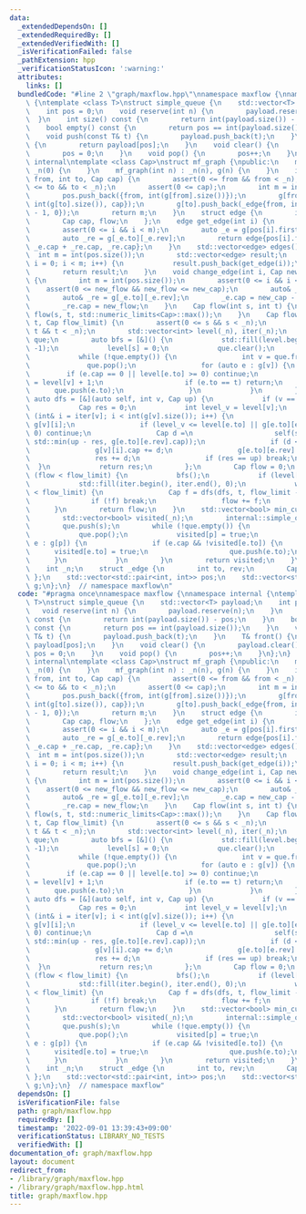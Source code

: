 ```yaml
---
data:
  _extendedDependsOn: []
  _extendedRequiredBy: []
  _extendedVerifiedWith: []
  _isVerificationFailed: false
  _pathExtension: hpp
  _verificationStatusIcon: ':warning:'
  attributes:
    links: []
  bundledCode: "#line 2 \"graph/maxflow.hpp\"\nnamespace maxflow {\nnamespace internal\
    \ {\ntemplate <class T>\nstruct simple_queue {\n    std::vector<T> payload;\n\
    \    int pos = 0;\n    void reserve(int n) {\n        payload.reserve(n);\n  \
    \  }\n    int size() const {\n        return int(payload.size()) - pos;\n    }\n\
    \    bool empty() const {\n        return pos == int(payload.size());\n    }\n\
    \    void push(const T& t) {\n        payload.push_back(t);\n    }\n    T& front()\
    \ {\n        return payload[pos];\n    }\n    void clear() {\n        payload.clear();\n\
    \        pos = 0;\n    }\n    void pop() {\n        pos++;\n    }\n};\n}  // namespace\
    \ internal\ntemplate <class Cap>\nstruct mf_graph {\npublic:\n    mf_graph() :\
    \ _n(0) {\n    }\n    mf_graph(int n) : _n(n), g(n) {\n    }\n    int add_edge(int\
    \ from, int to, Cap cap) {\n        assert(0 <= from && from < _n);\n        assert(0\
    \ <= to && to < _n);\n        assert(0 <= cap);\n        int m = int(pos.size());\n\
    \        pos.push_back({from, int(g[from].size())});\n        g[from].push_back(_edge{to,\
    \ int(g[to].size()), cap});\n        g[to].push_back(_edge{from, int(g[from].size())\
    \ - 1, 0});\n        return m;\n    }\n    struct edge {\n        int from, to;\n\
    \        Cap cap, flow;\n    };\n    edge get_edge(int i) {\n        int m = int(pos.size());\n\
    \        assert(0 <= i && i < m);\n        auto _e = g[pos[i].first][pos[i].second];\n\
    \        auto _re = g[_e.to][_e.rev];\n        return edge{pos[i].first, _e.to,\
    \ _e.cap + _re.cap, _re.cap};\n    }\n    std::vector<edge> edges() {\n      \
    \  int m = int(pos.size());\n        std::vector<edge> result;\n        for (int\
    \ i = 0; i < m; i++) {\n            result.push_back(get_edge(i));\n        }\n\
    \        return result;\n    }\n    void change_edge(int i, Cap new_cap, Cap new_flow)\
    \ {\n        int m = int(pos.size());\n        assert(0 <= i && i < m);\n    \
    \    assert(0 <= new_flow && new_flow <= new_cap);\n        auto& _e = g[pos[i].first][pos[i].second];\n\
    \        auto& _re = g[_e.to][_e.rev];\n        _e.cap = new_cap - new_flow;\n\
    \        _re.cap = new_flow;\n    }\n    Cap flow(int s, int t) {\n        return\
    \ flow(s, t, std::numeric_limits<Cap>::max());\n    }\n    Cap flow(int s, int\
    \ t, Cap flow_limit) {\n        assert(0 <= s && s < _n);\n        assert(0 <=\
    \ t && t < _n);\n        std::vector<int> level(_n), iter(_n);\n        internal::simple_queue<int>\
    \ que;\n        auto bfs = [&]() {\n            std::fill(level.begin(), level.end(),\
    \ -1);\n            level[s] = 0;\n            que.clear();\n            que.push(s);\n\
    \            while (!que.empty()) {\n                int v = que.front();\n  \
    \              que.pop();\n                for (auto e : g[v]) {\n           \
    \         if (e.cap == 0 || level[e.to] >= 0) continue;\n                    level[e.to]\
    \ = level[v] + 1;\n                    if (e.to == t) return;\n              \
    \      que.push(e.to);\n                }\n            }\n        };\n       \
    \ auto dfs = [&](auto self, int v, Cap up) {\n            if (v == s) return up;\n\
    \            Cap res = 0;\n            int level_v = level[v];\n            for\
    \ (int& i = iter[v]; i < int(g[v].size()); i++) {\n                _edge& e =\
    \ g[v][i];\n                if (level_v <= level[e.to] || g[e.to][e.rev].cap ==\
    \ 0) continue;\n                Cap d =\n                    self(self, e.to,\
    \ std::min(up - res, g[e.to][e.rev].cap));\n                if (d <= 0) continue;\n\
    \                g[v][i].cap += d;\n                g[e.to][e.rev].cap -= d;\n\
    \                res += d;\n                if (res == up) break;\n          \
    \  }\n            return res;\n        };\n        Cap flow = 0;\n        while\
    \ (flow < flow_limit) {\n            bfs();\n            if (level[t] == -1) break;\n\
    \            std::fill(iter.begin(), iter.end(), 0);\n            while (flow\
    \ < flow_limit) {\n                Cap f = dfs(dfs, t, flow_limit - flow);\n \
    \               if (!f) break;\n                flow += f;\n            }\n  \
    \      }\n        return flow;\n    }\n    std::vector<bool> min_cut(int s) {\n\
    \        std::vector<bool> visited(_n);\n        internal::simple_queue<int> que;\n\
    \        que.push(s);\n        while (!que.empty()) {\n            int p = que.front();\n\
    \            que.pop();\n            visited[p] = true;\n            for (auto\
    \ e : g[p]) {\n                if (e.cap && !visited[e.to]) {\n              \
    \      visited[e.to] = true;\n                    que.push(e.to);\n          \
    \      }\n            }\n        }\n        return visited;\n    }\n\nprivate:\n\
    \    int _n;\n    struct _edge {\n        int to, rev;\n        Cap cap;\n   \
    \ };\n    std::vector<std::pair<int, int>> pos;\n    std::vector<std::vector<_edge>>\
    \ g;\n};\n}  // namespace maxflow\n"
  code: "#pragma once\nnamespace maxflow {\nnamespace internal {\ntemplate <class\
    \ T>\nstruct simple_queue {\n    std::vector<T> payload;\n    int pos = 0;\n \
    \   void reserve(int n) {\n        payload.reserve(n);\n    }\n    int size()\
    \ const {\n        return int(payload.size()) - pos;\n    }\n    bool empty()\
    \ const {\n        return pos == int(payload.size());\n    }\n    void push(const\
    \ T& t) {\n        payload.push_back(t);\n    }\n    T& front() {\n        return\
    \ payload[pos];\n    }\n    void clear() {\n        payload.clear();\n       \
    \ pos = 0;\n    }\n    void pop() {\n        pos++;\n    }\n};\n}  // namespace\
    \ internal\ntemplate <class Cap>\nstruct mf_graph {\npublic:\n    mf_graph() :\
    \ _n(0) {\n    }\n    mf_graph(int n) : _n(n), g(n) {\n    }\n    int add_edge(int\
    \ from, int to, Cap cap) {\n        assert(0 <= from && from < _n);\n        assert(0\
    \ <= to && to < _n);\n        assert(0 <= cap);\n        int m = int(pos.size());\n\
    \        pos.push_back({from, int(g[from].size())});\n        g[from].push_back(_edge{to,\
    \ int(g[to].size()), cap});\n        g[to].push_back(_edge{from, int(g[from].size())\
    \ - 1, 0});\n        return m;\n    }\n    struct edge {\n        int from, to;\n\
    \        Cap cap, flow;\n    };\n    edge get_edge(int i) {\n        int m = int(pos.size());\n\
    \        assert(0 <= i && i < m);\n        auto _e = g[pos[i].first][pos[i].second];\n\
    \        auto _re = g[_e.to][_e.rev];\n        return edge{pos[i].first, _e.to,\
    \ _e.cap + _re.cap, _re.cap};\n    }\n    std::vector<edge> edges() {\n      \
    \  int m = int(pos.size());\n        std::vector<edge> result;\n        for (int\
    \ i = 0; i < m; i++) {\n            result.push_back(get_edge(i));\n        }\n\
    \        return result;\n    }\n    void change_edge(int i, Cap new_cap, Cap new_flow)\
    \ {\n        int m = int(pos.size());\n        assert(0 <= i && i < m);\n    \
    \    assert(0 <= new_flow && new_flow <= new_cap);\n        auto& _e = g[pos[i].first][pos[i].second];\n\
    \        auto& _re = g[_e.to][_e.rev];\n        _e.cap = new_cap - new_flow;\n\
    \        _re.cap = new_flow;\n    }\n    Cap flow(int s, int t) {\n        return\
    \ flow(s, t, std::numeric_limits<Cap>::max());\n    }\n    Cap flow(int s, int\
    \ t, Cap flow_limit) {\n        assert(0 <= s && s < _n);\n        assert(0 <=\
    \ t && t < _n);\n        std::vector<int> level(_n), iter(_n);\n        internal::simple_queue<int>\
    \ que;\n        auto bfs = [&]() {\n            std::fill(level.begin(), level.end(),\
    \ -1);\n            level[s] = 0;\n            que.clear();\n            que.push(s);\n\
    \            while (!que.empty()) {\n                int v = que.front();\n  \
    \              que.pop();\n                for (auto e : g[v]) {\n           \
    \         if (e.cap == 0 || level[e.to] >= 0) continue;\n                    level[e.to]\
    \ = level[v] + 1;\n                    if (e.to == t) return;\n              \
    \      que.push(e.to);\n                }\n            }\n        };\n       \
    \ auto dfs = [&](auto self, int v, Cap up) {\n            if (v == s) return up;\n\
    \            Cap res = 0;\n            int level_v = level[v];\n            for\
    \ (int& i = iter[v]; i < int(g[v].size()); i++) {\n                _edge& e =\
    \ g[v][i];\n                if (level_v <= level[e.to] || g[e.to][e.rev].cap ==\
    \ 0) continue;\n                Cap d =\n                    self(self, e.to,\
    \ std::min(up - res, g[e.to][e.rev].cap));\n                if (d <= 0) continue;\n\
    \                g[v][i].cap += d;\n                g[e.to][e.rev].cap -= d;\n\
    \                res += d;\n                if (res == up) break;\n          \
    \  }\n            return res;\n        };\n        Cap flow = 0;\n        while\
    \ (flow < flow_limit) {\n            bfs();\n            if (level[t] == -1) break;\n\
    \            std::fill(iter.begin(), iter.end(), 0);\n            while (flow\
    \ < flow_limit) {\n                Cap f = dfs(dfs, t, flow_limit - flow);\n \
    \               if (!f) break;\n                flow += f;\n            }\n  \
    \      }\n        return flow;\n    }\n    std::vector<bool> min_cut(int s) {\n\
    \        std::vector<bool> visited(_n);\n        internal::simple_queue<int> que;\n\
    \        que.push(s);\n        while (!que.empty()) {\n            int p = que.front();\n\
    \            que.pop();\n            visited[p] = true;\n            for (auto\
    \ e : g[p]) {\n                if (e.cap && !visited[e.to]) {\n              \
    \      visited[e.to] = true;\n                    que.push(e.to);\n          \
    \      }\n            }\n        }\n        return visited;\n    }\n\nprivate:\n\
    \    int _n;\n    struct _edge {\n        int to, rev;\n        Cap cap;\n   \
    \ };\n    std::vector<std::pair<int, int>> pos;\n    std::vector<std::vector<_edge>>\
    \ g;\n};\n}  // namespace maxflow"
  dependsOn: []
  isVerificationFile: false
  path: graph/maxflow.hpp
  requiredBy: []
  timestamp: '2022-09-01 13:39:43+09:00'
  verificationStatus: LIBRARY_NO_TESTS
  verifiedWith: []
documentation_of: graph/maxflow.hpp
layout: document
redirect_from:
- /library/graph/maxflow.hpp
- /library/graph/maxflow.hpp.html
title: graph/maxflow.hpp
---
```

